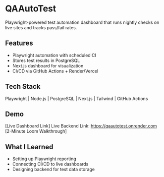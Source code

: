 # QAAutoTest

Playwright-powered test automation dashboard that runs nightly checks on live sites and tracks pass/fail rates.

## Features

- Playwright automation with scheduled CI
- Stores test results in PostgreSQL
- Next.js dashboard for visualization
- CI/CD via GitHub Actions + Render/Vercel

## Tech Stack

Playwright | Node.js | PostgreSQL | Next.js | Tailwind | GitHub Actions

## Demo

[Live Dashboard Link]
Live Backend Link: https://qaautotest.onrender.com
[2-Minute Loom Walkthrough]

## What I Learned

- Setting up Playwright reporting
- Connecting CI/CD to live dashboards
- Designing backend for test data storage
